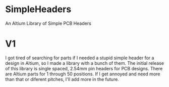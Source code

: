 # SimpleHeaders
An Altium Library of Simple PCB Headers

# V1
I got tired of searching for parts if I needed a stupid simple header for a design in Altium, so I made a library with a bunch of them.
The initial release of this library is single spaced, 2.54mm pin headers for PCB designs. There are Altium parts for 1 through 50 positions. If I get annoyed and need more than that or diferent pitches, I'll add more in the future.
